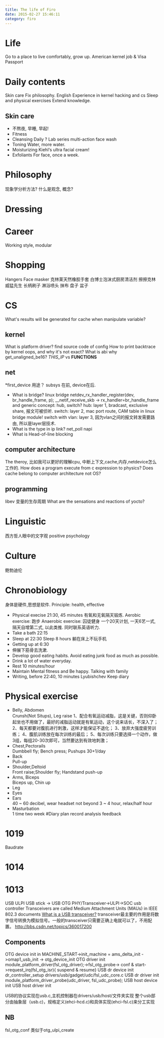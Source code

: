 ```yaml
---
title: The life of Firo
date: 2015-02-27 15:46:11
category: firo
---
```


# Life
Go to a place to live comfortably, grow up. 
American kernel job & Visa
Passport 
# Daily contents
Skin care
Fix philosophy.
English
Experience in kernel hacking and cs
Sleep and physical exercises
Extend knowledge.
## Skin care
* 不熬夜, 早睡, 早起!
* Fitness
* Cleansing
Daily ?
Lab series multi-action face wash
* Toning
Water, more water.
* Moisturizing
Kiehl‘s ultra facial cream!
* Exfoliants
For face, once a week.
# Philosophy
现象学分析方法?
什么是观念, 概念?
# Dressing
# Career
Working style, modular
# Shopping
Hangers
Face masker
克林莱天然橡胶手套
白博士泡沫式厨房清洁剂
擦擦克林
威猛先生
长柄刷子 
淋浴喷头
抹布
盘子 盆子
# CS
What's results  will be generated for cache when manipulate variable?
## kernel
What is platform driver?
find source code of config
How to print backtrace by kernel oops, and why it's not exact?
What is abi
why get_unaligned_be16?
 _THIS_IP_ vs __FUNCTIONS__
## net
*first_device 用途？
subsys 在前, device在后.
* What is bridge?
linux bridge 
netdev_rx_handler_register(dev, br_handle_frame, p);
__netif_receive_skb -> rx_handler=br_handle_frame
and generic concept: hub, switch?
hub: layer 1, bradcast, exclusive share, 报文可被侦听.
switch: layer 2,  mac port route, CAM table in linux bridge module!
switch with vlan: layer 3, 因为vlan之间的报文转发需要路由, 所以是layer层技术.
* What is the type in ip link?
net_poll
napi
* What is Head-of-line blocking
## computer architecture
The theroy, 比如我可以更好的理解cpu, 中断上下文,cache,内存,netdevice怎么工作的.
How does a program execute from c expression to physics?
Does cache belong to computer architecture not OS?
## programming
libev 变量的生存周期
What are the sensations and reactions of yocto?
# Linguistic
西方哲人眼中的文字观
positive psychology
# Culture
鲍勃迪伦
# Chronobiology
身体是硬件,思想是软件.
Principle: health, effective
* Physical execise 21:30, 45 minutes
有氧和无氧隔天锻炼.
Aerobic exercise: 跑步
Anaerobic exercise: 囚徒健身
一个20天计划, 一天6艺一式, 隔天自增第二式, 以此类推.
同时联系英语听力.
* Take a bath 22:15
* Sleep at 22:30
Sleep 8 hours
躺在床上不玩手机
* Getting up at 6:30
* 伸展下筋骨去洗漱.
* Develop good eating habits.
Avoid eating junk food as much as possible.
* Drink a lot of water everyday.
* Rest 10 minutes/hour
* Maintain Mental fitness and Be happy.
Talking with family
* Writing, before 22:40, 10 minutes
Lyubishchev
Keep diary
# Physical exercise
* Belly, Abdomen			
Crunsh(Not Situps), Leg raise
1、配合有氧运动减脂，这是关键，否则仰卧起坐也不用做了，最好的减脂运动就是有氧运动，这个说来话长，不深入了；
2、每天都要对腹肌进行刺激，这样才能保证不退化；
3、放弃大强度疲劳训练；
4、腹肌训练放在每次训练的最后；
5、每次训练只要选择一个动作，做3组，每组20-30次即可，当然要达到有效地刺激；
* Chest,Pectorails		
Dumbbell fly; Bench press; Pushups 30+1/day	
* Back					
Pull-up
* Shoulder,Deltoid		
Front raise;Shoulder fly; Handstand push-up
* Arms, Biceps			
Biceps up, Chin up
* Leg											 
* Eyes
* Ears				
40 ~ 60 decibel, wear headset not beyond 3 ~ 4 hour, relax/half hour 
* Masturbation			
1 time two week 
#Diary 
plan record analysis feedback
# 1019
Baudrate

# 1014
# 1013
USB ULPI
USB stick -> USB OTG PHY/Transceiver->ULPI->SOC usb controller
Transceivers are called Medium Attachment Units (MAUs) in IEEE 802.3 documents 
[What is a USB transceiver?](http://electronics.stackexchange.com/questions/39381/what-is-a-usb-transceiver)
transceiver最主要的作用是将数字信号转换为模拟信号。一般的transceiver只需要正确上电就可以了，不用配置。
http://bbs.csdn.net/topics/360017200
## Components
OTG device init in MACHINE_START->init_machine   = ams_delta_init ->omap1_usb_init -> otg_device_init
OTG driver init module_platform_driver(fsl_otg_driver);->fsl_otg_probe-> conf & start->request_irq(fsl_otg_isr){ suspend & resume}
USB dr device init dr_controller_setup drivers/usb/gadget/udc/fsl_udc_core.c
USB dr driver init module_platform_driver_probe(udc_driver, fsl_udc_probe);
USB host device init
USB host driver init

USB的协议实现在usb.c,主机控制器在drivers/usb/host/文件夹实现
整个usb部分由抽象层（usb.c)，规格定义(ehci-hcd.c)和具体实现(ehci-fsl.c)来分工实现
## NB
fsl_otg_conf 类似于otg_ulpi_create




